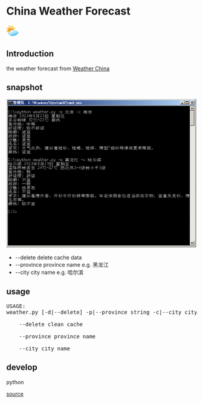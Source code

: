 China Weather Forecast
========================
![alt="favicon"](weather_favicon.png)

## Introduction ###
the weather forecast from [Weather China](http://www.weather.com.cn/)

## snapshot ##
![alt="snapshot"](weather_snapshot.png)


* --delete delete cache data
* --province province name e.g. 黑龙江
* --city city name e.g. 哈尔滨

## usage ##

<pre>
USAGE:
weather.py [-d|--delete] -p|--province string -c|--city city

	--delete clean cache

	--province province name

	--city city name
</pre>

## develop ##

python

[source](https://github.com/codepongo/CNWeatherForecast)
